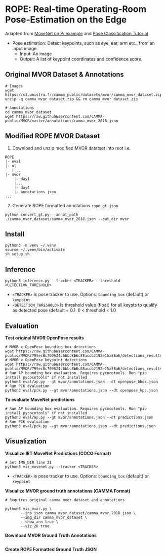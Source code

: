 # ROPE: Real-time Operating-Room Pose-Estimation on the Edge

Adapted from [MoveNet on Pi example](https://github.com/tensorflow/examples/tree/6d5dfdca227b64ea68c6a58f532666e5822764a0/lite/examples/pose_estimation/raspberry_pi) and [Pose Classification Tutorial](https://www.tensorflow.org/lite/tutorials/pose_classification)

*   Pose estimation: Detect keypoints, such as eye, ear, arm etc., from an input
    image.
    *   Input: An image
    *   Output: A list of keypoint coordinates and confidence score.

## Original MVOR Dataset & Annotations

```
# Images
wget https://s3.unistra.fr/camma_public/datasets/mvor/camma_mvor_dataset.zip
unzip -q camma_mvor_dataset.zip && rm camma_mvor_dataset.zip

# Annotations
cd camma_mvor_dataset
wget https://raw.githubusercontent.com/CAMMA-public/MVOR/master/annotations/camma_mvor_2018.json
```

## Modified ROPE MVOR Dataset

1. Download and unzip modified MVOR datatset into root i.e.
```
ROPE
|- eval
|- ml
   |...
|- mvor
    |- day1
    |...
    |- day4
    |- annotations.json
...
```

2. Generate ROPE formatted annotations `rope_gt.json`

```
python convert_gt.py --annot_path ./camma_mvor_dataset/camma_mvor_2018.json --out_dir mvor
```

## Install

```
python3 -m venv ~/.venv
source ~/.venv/bin/activate
sh setup.sh
```

## Inference

```
python3 inference.py --tracker <TRACKER> --threshold <DETECTION_THRESHOLD>
```

* `<TRACKER>` is pose tracker to use. Options: `bounding_box` (default) or `keypoint`
* `<DETECTION_THRESHOLD>` is threshold value (float) for all keypts to qualify as detected pose (default = 0.1: 0 < threshold < 1.0

## Evaluation


**Test original MVOR OpenPose results**

```
# MVOR x OpenPose bounding box detections
wget https://raw.githubusercontent.com/CAMMA-public/MVOR/799ec8c709624c6bbc8b6c88accb2192e15a88a6/detections_results/openpose_bbox.json
# MVOR x OpenPose keypoint detections
wget https://raw.githubusercontent.com/CAMMA-public/MVOR/799ec8c709624c6bbc8b6c88accb2192e15a88a6/detections_results/openpose_kps.json
# Run AP bounding box evaluation. Requires pycocotools. Run "pip install pycocotools" if not installed
python3 eval/ap.py --gt mvor/annotations.json --dt openpose_bbox.json
# Run PCK evaluation
python3 eval/pck.py --gt mvor/annotations.json --dt openpose_kps.json
```

**To evaluate MoveNet predictions**

```
# Run AP bounding box evaluation. Requires pycocotools. Run "pip install pycocotools" if not installed
python3 eval/ap.py --gt mvor/annotations.json --dt predictions.json
# Run PCK evaluation
python3 eval/pck.py --gt mvor/annotations.json --dt predictions.json
```

## Visualization

**Visualize IRT MoveNet Predictions (COCO Format)**

```
# Set IMG_DIR line 21
python3 viz_movenet.py --tracker <TRACKER>
```

* `<TRACKER>` is pose tracker to use. Options: `bounding_box` (default) or `keypoint`

**Visualize MVOR ground truth annotations (CAMMA Format)**

```
# Requires original camma_mvor_dataset and annotations

python3 viz_mvor.py \
       --inp_json camma_mvor_dataset/camma_mvor_2018.json \
       --img_dir camma_mvor_dataset \
       --show_ann true \
       --viz_2D true
```


**Download MVOR Ground Truth Annotations**

```

```

**Create ROPE Formatted Ground Truth JSON**

```

```